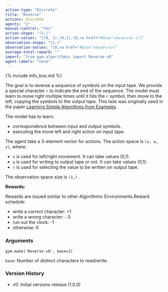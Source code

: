 ```yaml
---
action-type: "Discrete"
title: "Reverse"
actions: Discrete
agents: "1"
manual-control: "Yes"
action-shape: "(3,)"
action-values: "[(0, 1),(0,1),(0,<a href="#base">base</a>-1)]"
observation-shape: "(1,)"
observation-values: "(0,<a href="#base">base</a>)"
average-total-reward: ""
import: "from gym.algorithmic import Reverse-v0"
agent-labels: "none"
---
```


{% include info_box.md %}

The goal is to reverse a sequence of symbols on the input tape. We provide a special character `r` to indicate the end of the sequence. The model must learn to move right multiple times until it hits the `r` symbol, then move to the left, copying the symbols to the output tape. This task was originally used in the paper <a href="http://arxiv.org/abs/1511.07275">Learning Simple Algorithms from Examples</a>.

The model has to learn: 
- correspondence between input and output symbols.
- executing the move left and right action on input tape.

The agent take a 3-element vector for actions.
The action space is `(x, w, v)`, where: 
- `x` is used for left/right movement. It can take values (0,1).
- `w` is used for writing to output tape or not. It can take values (0,1). 
- `r` is used for selecting the value to be written on output tape.


The observation space size is `(1,)` .

**Rewards:**

Rewards are issued similar to other Algorithmic Environments.Reward schedule:
- write a correct character: +1
- write a wrong character: -.5
- run out the clock: -1
- otherwise: 0


### Arguments

```
gym.make('Reverse-v0', base=2)
```

<a id="base">`base`</a>: Number of distinct characters to read/write.

### Version History

* v0: Initial versions release (1.0.0)